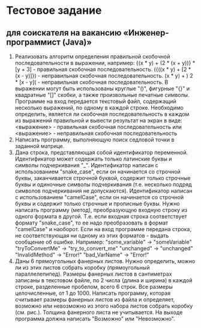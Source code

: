 # Тестовое задание
## для соискателя на вакансию «Инженер-программист (Java)»
1. Реализовать алгоритм определения правильной скобочной последовательности в выражении,
   например:
   {(x * y) + (2 * (x + y))} * [y + 3] - правильная скобочная последовательность.
   ({((x * y) + [2 * (x - y)]}) - неправильная скобочная последовательность.
   (x * y) + ) 2 * [x - y]( - неправильная скобочная последовательность.
   В выражении могут быть использованы круглые "()", фигурные "{}" и квадратные "[]" скобки, а также
   произвольные печатные символы.
   Программе на вход передается текстовый файл, содержащий несколько выражений, по одному в
   каждой строке. Необходимо определить, является ли скобочная последовательность в каждом из
   выражений правильной и вывести результат на экран в виде:
   <выражение> - правильная скобочная последовательность
   или
   <выражение> - неправильная скобочная последовательность
2. Написать программу, выполняющую поиск седловой точки в заданной матрице.
3. Дана строка, представляющая собой идентификатор переменной. Идентификатор может содержать
   только латинские буквы и символы подчеркивания "_".
   Идентификатор написан с использованием "snake_case", если он начинается со строчной буквы,
   заканчивается строчной буквой, содержит только строчные буквы и одиночные символы подчеркивания
   (т.е. несколько подряд символов подчеркивания не допускаются).
   Идентификатор написан с использованием "camelCase", если он начинается со строчной буквы
   и содержит только строчные и прописные буквы.
   Нужно написать программу (метод), преобразующую входную строку из одного формата в другой.
   Т.е. если входная строка соответствует формату "snake_case", то ее надо преобразовать в формат
   "camelCase" и наоборот. Если на вход программе передана строка, не соответствующая ни одному из
   этих форматов - выдать сообщение об ошибке.
   Например:
   "some_variable" -> "someVariable"
   "tryToConvertMe" -> "try_to_convert_me"
   "unchanged" -> "unchanged"
   "InvalidMethod" -> "Error!"
   "bad_VarName" -> "Error!"
4. Даны 6 прямоугольных фанерных листов. Нужно определить, можно ли из этих листов собрать
   коробку (прямоугольный параллелепипед). Размеры фанерных листов в сантиметрах записаны в
   текстовом файле, по 2 числа (длина и ширина) в каждой строке, разделенные пробелом, всего 6 строк.
   Все размеры целочисленные, от 1 до 1000. Написать
   программу, которая считывает размеры фанерных листов
   из файла и определяет, возможно или невозможно из
   этого набора листов собрать коробку (см. рис.). Толщина
   фанерного листа не учитывается. На выходе программа
   должна написать "Возможно" или "Невозможно".
